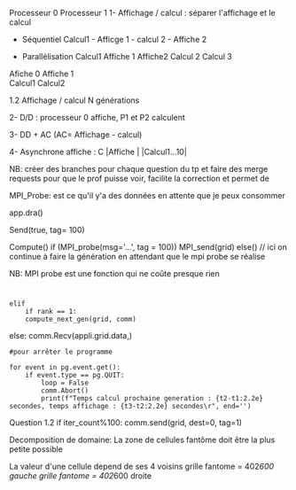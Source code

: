 Processeur 0  Processeur 1
1- Affichage / calcul : séparer l'affichage et le calcul  
- Séquentiel 
Calcul1 - Afficge 1 - calcul 2 - Affiche 2

- Parallélisation
Calcul1 Affiche 1     Affiche2
        Calcul 2      Calcul 3

Afiche 0    Affiche 1     
    Calcul1     Calcul2

1.2 Affichage / calcul N générations
       
2- D/D : processeur 0 affiche, P1 et P2 calculent

3- DD + AC (AC= Affichage - calcul)

4- Asynchrone affiche : C
|Affiche     |
|Calcul1...10|

NB: créer des branches pour chaque question du tp
et faire des merge requests pour que le prof puisse voir, facilite la correction et permet de

MPI_Probe: est ce qu'il y'a des données en attente que je peux consommer


app.dra()

Send(true, tag= 100)

Compute()
    if (MPI_probe(msg='...', tag = 100))
        MPI_send(grid)
    else() // ici on continue à faire la génération en attendant que le mpi probe se réalise

NB: MPI probe est une fonction qui ne coûte presque rien


# 
    elif 
        if rank == 1:
        compute_next_gen(grid, comm)
else:
    comm.Recv(appli.grid.data,)
    
    #pour arrêter le programme
    
    for event in pg.event.get():
        if event.type == pg.QUIT:
            loop = False
            comm.Abort()
            print(f"Temps calcul prochaine generation : {t2-t1:2.2e} secondes, temps affichage : {t3-t2:2.2e} secondes\r", end='')
            
Question 1.2
if iter_count%100:
comm.send(grid, dest=0, tag=1)


Decomposition de domaine: La zone de cellules fantôme doit être la plus petite possible

La valeur d'une cellule depend de ses 4 voisins
grille fantome = 402*600 gauche
grille fantome = 402*600 droite
